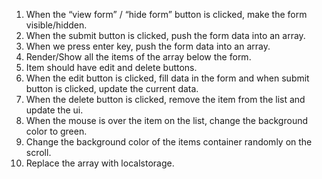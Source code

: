 1. When the “view form” / “hide form” button is clicked, make the form visible/hidden.
2. When the submit button is clicked, push the form data into an array.
3. When we press enter key, push the form data into an array.
4. Render/Show all the items of the array below the form.
5. Item should have edit and delete buttons.
6. When the edit button is clicked, fill data in the form and when submit button is clicked, update the current data.
7. When the delete button is clicked, remove the item from the list and update the ui.
8. When the mouse is over the item on the list, change the background color to green.
9. Change the background color of the items container randomly on the scroll.
10. Replace the array with localstorage.
